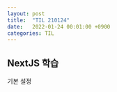 ```yaml
---
layout: post
title:  "TIL 210124"
date:   2022-01-24 00:01:00 +0900
categories: TIL
---
```


## NextJS 학습
기본 설정

